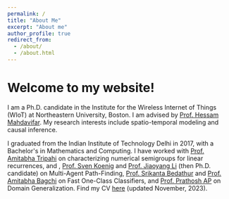 ```yaml
---
permalink: /
title: "About Me"
excerpt: "About me"
author_profile: true
redirect_from: 
  - /about/
  - /about.html
---
```


Welcome to my website!
======

I am a Ph.D. candidate in the Institute for the Wireless Internet of Things (WIoT) at Northeastern University, Boston. I am advised by [Prof. Hessam Mahdavifar]([https://scholar.google.ca/citations?user=mZMaDgEAAAAJ&hl=en]). My research interests include spatio-temporal modeling and causal inference.

I graduated from the Indian Institute of Technology Delhi in 2017, with a Bachelor's in Mathematics and Computing. I have worked with [Prof. Amitabha Tripahi](https://web.iitd.ac.in/~atripath/) on characterizing numerical semigroups for linear recurrences, and , [Prof. Sven Koenig](http://idm-lab.org/) and [Prof. Jiaoyang Li](https://jiaoyangli.me/) (then Ph.D. candidate) on Multi-Agent Path-Finding, [Prof. Srikanta Bedathur](https://www.cse.iitd.ac.in/~srikanta/) and [Prof. Amitabha Bagchi](https://www.cse.iitd.ac.in/~bagchi/) on Fast One-Class Classifiers, and [Prof. Prathosh AP](https://sites.google.com/view/prathosh/home?authuser=0) on Domain Generalization. Find my CV [here](https://github.com/VSumanth99/VSumanth99.github.io/raw/master/files/Sumanth_Varambally_CV.pdf) (updated November, 2023).


